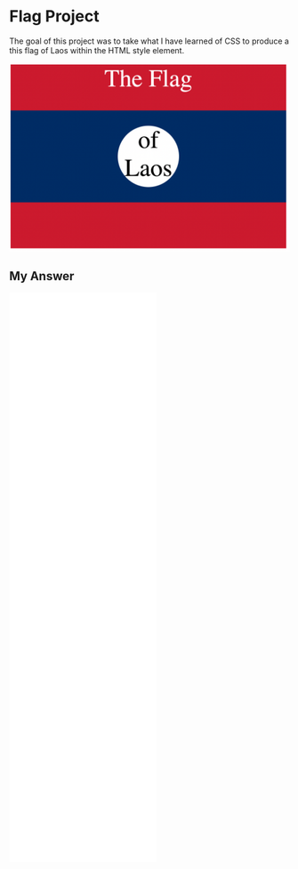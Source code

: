 # Flag Project

The goal of this project was to take what I have learned of CSS to produce a this flag of Laos within the HTML style element.

![Goal-Image](goal.png)

## My Answer

![here](carbon.svg)